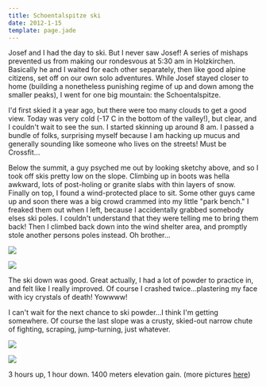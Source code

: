 ```yaml
---
title: Schoentalspitze ski
date: 2012-1-15
template: page.jade
---
```


Josef and I had the day to ski. But I never saw Josef! A series of mishaps
prevented us from making our rondesvous at 5:30 am in Holzkirchen. Basically
he and I waited for each other separately, then like good alpine citizens,
set off on our own solo adventures. While Josef stayed closer to home (building
a nonetheless punishing regime of up and down among the smaller peaks),
I went for one big mountain: the Schoentalspitze.
  
  
I'd first skied it a year ago, but there were too many clouds to get a
good view. Today was very cold (-17 C in the bottom of the valley!), but
clear, and I couldn't wait to see the sun. I started skinning up around
8 am. I passed a bundle of folks, surprising myself because I am hacking
up mucus and generally sounding like someone who lives on the streets!
Must be Crossfit...
  
  
Below the summit, a guy psyched me out by looking sketchy above, and so
I took off skis pretty low on the slope. Climbing up in boots was hella
awkward, lots of post-holing or granite slabs with thin layers of snow.
Finally on top, I found a wind-protected place to sit. Some other guys
came up and soon there was a big crowd crammed into my little "park bench."
I freaked them out when I left, because I accidentally grabbed somebody
elses ski poles. I couldn't understand that they were telling me to bring
them back! Then I climbed back down into the wind shelter area, and promptly
stole another persons poles instead. Oh brother...
  
  
[![](http://farm8.static.flickr.com/7142/6703551195_5bd5d70bef_b.jpg)](http://www.flickr.com/photos/ripsawridge/6703551195/)
  
  
[![](http://farm8.static.flickr.com/7162/6703557179_a163b5057f_b.jpg)](http://www.flickr.com/photos/ripsawridge/6703557179/)
  
  
The ski down was good. Great actually, I had a lot of powder to practice
in, and felt like I really improved. Of course I crashed twice...plastering
my face with icy crystals of death! Yowwww!
  
  
I can't wait for the next chance to ski powder...I think I'm getting somewhere.
Of course the last slope was a crusty, skied-out narrow chute of fighting,
scraping, jump-turning, just whatever.
  
  
[![](http://farm8.static.flickr.com/7160/6703555063_c829c5ee22_b.jpg)](http://www.flickr.com/photos/ripsawridge/6703555063/)
  
[![](http://farm8.static.flickr.com/7145/6703559825_04037d69c9_b.jpg)](http://www.flickr.com/photos/ripsawridge/6703559825/)
  
  
3 hours up, 1 hour down. 1400 meters elevation gain. (more pictures
[here](http://www.flickr.com/photos/ripsawridge/sets/72157628885317261/with/6703559825/))
